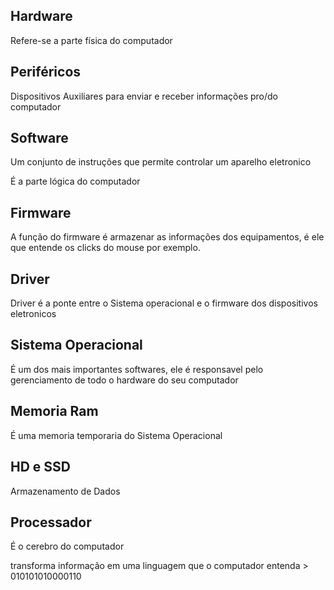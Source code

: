 ## Hardware

Refere-se a parte física do computador 

## Periféricos 

Dispositivos Auxiliares para enviar e receber informações pro/do computador

## Software

Um conjunto de instruções que permite controlar um aparelho eletronico

É a parte lógica do computador

## Firmware

A função do firmware é armazenar as informações dos equipamentos, é ele que entende os clicks do mouse por exemplo.

## Driver

Driver é a ponte entre o Sistema operacional e o firmware dos dispositivos eletronicos

## Sistema Operacional

É um dos mais importantes softwares, ele é responsavel pelo gerenciamento de todo o hardware do seu computador

## Memoria Ram

É uma memoria temporaria do Sistema Operacional

## HD e SSD

Armazenamento de Dados

## Processador

É o cerebro do computador

transforma informação em uma linguagem que o computador entenda > 010101010000110



